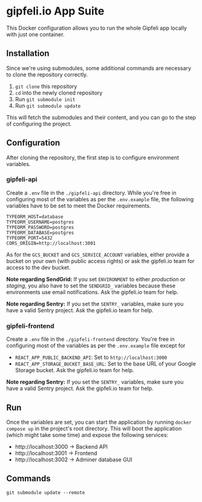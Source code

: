 # gipfeli.io App Suite

This Docker configuration allows you to run the whole Gipfeli app locally with just one container.

## Installation

Since we're using submodules, some additional commands are necessary to clone the repository correctly.

1. `git clone` this repository
2. `cd` into the newly cloned repository
3. Run `git submodule init`
4. Run `git submodule update`

This will fetch the submodules and their content, and you can go to the step of configuring the project.

## Configuration

After cloning the repository, the first step is to configure environment variables.

### gipfeli-api

Create a `.env` file in the `./gipfeli-api` directory. While you're free in configuring most of the variables as per the `.env.example` file, the following variables have to be set to meet the Docker requirements.

```
TYPEORM_HOST=database
TYPEORM_USERNAME=postgres
TYPEORM_PASSWORD=postgres
TYPEORM_DATABASE=postgres
TYPEORM_PORT=5432
CORS_ORIGIN=http://localhost:3001
```

As for the `GCS_BUCKET` and `GCS_SERVICE_ACCOUNT` variables, either provide a bucket on your own (with public access rights) or ask the gipfeli.io team for access to the dev bucket.

**Note regarding SendGrid:** If you set `ENVIRONMENT` to either *production* or *staging*, you also have to set the `SENDGRID_` variables because these environments use email notifications. Ask the gipfeli.io team for help.

**Note regarding Sentry:** If you set the `SENTRY_` variables, make sure you have a valid Sentry project. Ask the gipfeli.io team for help.

### gipfeli-frontend

Create a `.env` file in the `./gipfeli-frontend` directory. You're free in configuring most of the variables as per the `.env.example` file except for

* `REACT_APP_PUBLIC_BACKEND_API`: Set to `http://localhost:3000`
* `REACT_APP_STORAGE_BUCKET_BASE_URL`: Set to the base URL of your Google Storage bucket. Ask the gipfeli.io team for help.

**Note regarding Sentry:** If you set the `SENTRY_` variables, make sure you have a valid Sentry project. Ask the gipfeli.io team for help.

## Run

Once the variables are set, you can start the application by running `docker compose up` in the project's root directory. This will boot the application (which might take some time) and expose the following services:

* http://localhost:3000 -> Backend API
* http://localhost:3001 -> Frontend
* http://localhost:3002 -> Adminer database GUI


## Commands

```
git submodule update --remote
```
